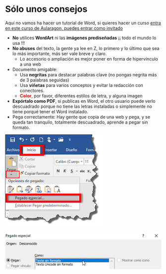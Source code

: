 
# Sólo unos consejos

Aquí no vamos ha hacer un tutorial de Word, si quieres hacer un curso [entra en este curso de Aularagon, puedes entrar como invitado](http://moodle.catedu.es/course/view.php?id=93)

- **No** utilices **WordArt** ni las **imágenes prediseñadas** ¡¡ todo el mundo lo usa !!!
- **No abuses** del texto, la gente ya lee en Z, lo primero y lo último que sea lo más importante, más ser vale breve y claro.
    - Lo accesorio o ampliación es mejor poner en forma de hipervínculo a una web
- Documento amigable:
    - Usa **negritas** para destacar palabras clave (no pongas negrita más de 3 palabras seguidas)
    - Usa **viñetas** para varios conceptos y evitar la redacción con conectores.
    - <font color="red">**Color**</font>, por favor, diferentes estilos de letra, y alguna imagen
- **Expórtalo como PDF**, si publicas en Word, el otro usuario puede verlo descuadrado porque no tiene las letras instaladas o simplemente no tiene porqué tener el Word instalado.
- Pega correctamente: Hay gente que copia de una web y pega, y se queda tan tranquilo, totalmente descuadrado, aprende a pegar sin formato.

![](img/26-05-2016_19-45-08.png)

![](img/2017-01-28_08_55_49-Pegado_especial.png)